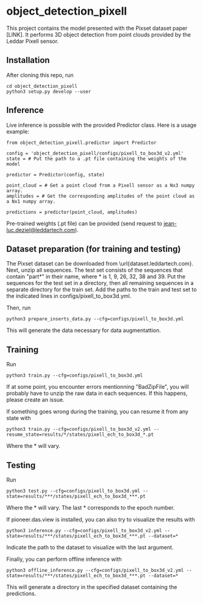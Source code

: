 # object_detection_pixell

This project contains the model presented with the Pixset dataset paper [LINK]. It performs 3D object detection from point clouds provided by the Leddar Pixell sensor. 

## Installation
After cloning this repo, run
```
cd object_detection_pixell
python3 setup.py develop --user
```

## Inference
Live inference is possible with the provided Predictor class. Here is a usage example:
```
from object_detection_pixell.predictor import Predictor

config = 'object_detection_pixell/configs/pixell_to_box3d_v2.yml'
state = # Put the path to a .pt file containing the weights of the model

predictor = Predictor(config, state)

point_cloud = # Get a point cloud from a Pixell sensor as a Nx3 numpy array.
amplitudes = # Get the corresponding amplitudes of the point cloud as a Nx1 numpy array.

predictions = predictor(point_cloud, amplitudes)
```

Pre-trained weights (.pt file) can be provided (send request to jean-luc.deziel@leddartech.com).

## Dataset preparation (for training and testing)

The Pixset dataset can be downloaded from \url{dataset.leddartech.com}. Next, unzip all sequences. The test set consists of the sequences that contain "part*" in their name, where * is 1, 9, 26, 32, 38 and 39. Put the sequences for the test set in a directory, then all remaining sequences in a separate directory for the train set. Add the paths to the train and test set to the indicated lines in configs/pixell_to_box3d.yml.

Then, run 
```
python3 prepare_inserts_data.py --cfg=configs/pixell_to_box3d.yml
```
This will generate the data necessary for data augmentattion.

## Training

Run 
```
python3 train.py --cfg=configs/pixell_to_box3d.yml
```
If at some point, you encounter errors mentionning "BadZipFile", you will probably have to unzip the raw data in each sequences. If this happens, please create an issue.

If something goes wrong during the training, you can resume it from any state with
```
python3 train.py --cfg=configs/pixell_to_box3d_v2.yml --resume_state=results/*/states/pixell_ech_to_box3d_*.pt
```
Where the * will vary.

## Testing

Run 
```
python3 test.py --cfg=configs/pixell_to_box3d.yml --state=results/***/states/pixell_ech_to_box3d_***.pt
```
Where the * will vary. The last * corresponds to the epoch number. 

If pioneer.das.view is installed, you can also try to visualize the results with
```
python3 inference.py --cfg=configs/pixell_to_box3d_v2.yml --state=results/***/states/pixell_ech_to_box3d_***.pt --dataset=*
```
Indicate the path to the dataset to visualize with the last argument.

Finally, you can perform offline inference with 
```
python3 offline_inference.py --cfg=configs/pixell_to_box3d_v2.yml --state=results/***/states/pixell_ech_to_box3d_***.pt --dataset=*
```
This will generate a directory in the specified dataset containing the predictions.
